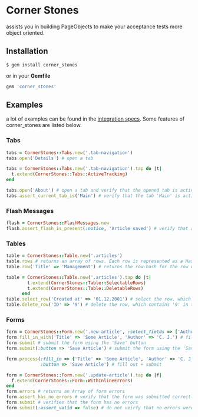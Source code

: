 # Corner Stones

assists you in building PageObjects to make your acceptance tests more object oriented.

## Installation

``` terminal
$ gem install corner_stones
```

or in your **Gemfile**

``` ruby
gem 'corner_stones'
```

## Examples

a lot of examples can be found in the [integration specs](https://github.com/senny/corner_stones/tree/master/spec/integration).
Some features of corner_stones are listed below.

### Tabs

```ruby
tabs = CornerStones::Tabs.new('.tab-navigation')
tabs.open('Details') # open a tab
```

```ruby
tabs = CornerStones::Tabs.new('.tab-navigation').tap do |t|
  t.extend(CornerStones::Tabs::ActiveTracking)
end

tabs.open('About') # open a tab and verify that the opened tab is active
tabs.assert_current_tab_is('Main') # verify that the tab 'Main' is active
```

### Flash Messages

```ruby
flash = CornerStones::FlashMessages.new
flash.assert_flash_is_present(:notice, 'Article saved') # verify that a given flash message is present
```

### Tables

```ruby
table = CornerStones::Table.new('.articles')
table.rows # returns an array of rows. Each row is represented as a Hash {header} => {value}
table.row('Title' => 'Management') # returns the row-hash for the row with 'Management' in the 'Title' column
```

```ruby
table = CornerStones::Table.new('.articles').tap do |t|
        t.extend(CornerStones::Table::SelectableRows)
        t.extend(CornerStones::Table::DeletableRows)
      end
table.select_row('Created at' => '01.12.2001') # select the row, which has '01.12.2001' in the 'Created at' column
table.delete_row('ID' => '9') # delete the row, which contains '9' in the 'ID' column
```

### Forms

```ruby
form = CornerStones::Form.new('.new-article', :select_fields => ['Author'])
form.fill_in_with('Title' => 'Some Article', 'Author' => 'C. J.') # fill out the form
form.submit # submit the form using the 'Save' button
form.submit(:button => 'Save Article') # submit the form using the 'Save Article' button

form.process(:fill_in => {'Title' => 'Some Article', 'Author' => 'C. J.'},
             :button => 'Save Article') # fill out + submit
```

```ruby
form = CornerStones::Form.new('.update-article').tap do |f|
  f.extend(CornerStones::Form::WithInlineErrors)
end
form.errors # returns an Array of form errors
form.assert_has_no_errors # verify that the form was submitted correctly
form.submit # verifies that the form has no errors
form.submit(:assert_valid => false) # do not veirfy that no errors were present
```
